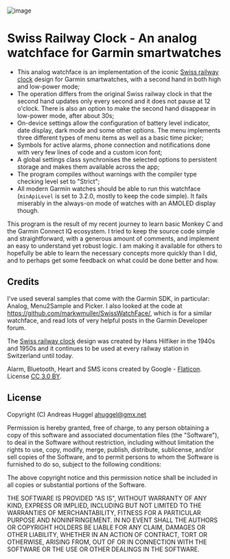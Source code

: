 ![image](https://user-images.githubusercontent.com/972802/211146459-4acc8a60-0c2f-4bf3-acf8-0270906968ab.png)

# Swiss Railway Clock - An analog watchface for Garmin smartwatches

- This analog watchface is an implementation of the iconic [Swiss railway clock] design for Garmin smartwatches, with a second hand in both high and low-power mode;
- The operation differs from the original Swiss railway clock in that the second hand updates only every second and it does not pause at 12 o'clock. There is also an option to make the second hand disappear in low-power mode, after about 30s;
- On-device settings allow the configuration of battery level indicator, date display, dark mode and some other options. The menu implements three different types of menu items as well as a basic time picker;
- Symbols for active alarms, phone connection and notifications done with very few lines of code and a custom icon font;
- A global settings class synchronises the selected options to persistent storage and makes them available across the app;
- The program compiles without warnings with the compiler type checking level set to "Strict";
- All modern Garmin watches should be able to run this watchface (```minApiLevel``` is set to 3.2.0, mostly to keep the code simple). It fails miserably in the always-on mode of watches with an AMOLED display though.

This program is the result of my recent journey to learn basic Monkey C and the Garmin Connect IQ ecosystem. I tried to keep the source code simple and straightforward, with a generous amount of comments, and implement an easy to understand yet robust logic. I am making it available for others to hopefully be able to learn the necessary concepts more quickly than I did, and to perhaps get some feedback on what could be done better and how.

## Credits

I've used several samples that come with the Garmin SDK, in particular: Analog, Menu2Sample and Picker.
I also looked at the code at https://github.com/markwmuller/SwissWatchFace/, which is for a similar watchface, and
read lots of very helpful posts in the Garmin Developer forum.

The [Swiss railway clock] design was created by Hans Hilfiker in the 1940s and 1950s and it continues to be used at
every railway station in Switzerland until today.

Alarm, Bluetooth, Heart and SMS icons created by Google - [Flaticon]. License [CC 3.0 BY].

[Swiss railway clock]: https://en.wikipedia.org/wiki/Swiss_railway_clock
[Flaticon]: https://www.flaticon.com/packs/material-design/
[CC 3.0 BY]: https://creativecommons.org/licenses/by/3.0/

## License

Copyright (C) Andreas Huggel <ahuggel@gmx.net>

Permission is hereby granted, free of charge, to any person obtaining a copy of this software
and associated documentation files (the "Software"), to deal in the Software without 
restriction, including without limitation the rights to use, copy, modify, merge, publish, 
distribute, sublicense, and/or sell copies of the Software, and to permit persons to whom the 
Software is furnished to do so, subject to the following conditions:

The above copyright notice and this permission notice shall be included in all copies or 
substantial portions of the Software.

THE SOFTWARE IS PROVIDED "AS IS", WITHOUT WARRANTY OF ANY KIND, EXPRESS OR IMPLIED, INCLUDING 
BUT NOT LIMITED TO THE WARRANTIES OF MERCHANTABILITY, FITNESS FOR A PARTICULAR PURPOSE AND 
NONINFRINGEMENT. IN NO EVENT SHALL THE AUTHORS OR COPYRIGHT HOLDERS BE LIABLE FOR ANY CLAIM, 
DAMAGES OR OTHER LIABILITY, WHETHER IN AN ACTION OF CONTRACT, TORT OR OTHERWISE, ARISING FROM, 
OUT OF OR IN CONNECTION WITH THE SOFTWARE OR THE USE OR OTHER DEALINGS IN THE SOFTWARE.
